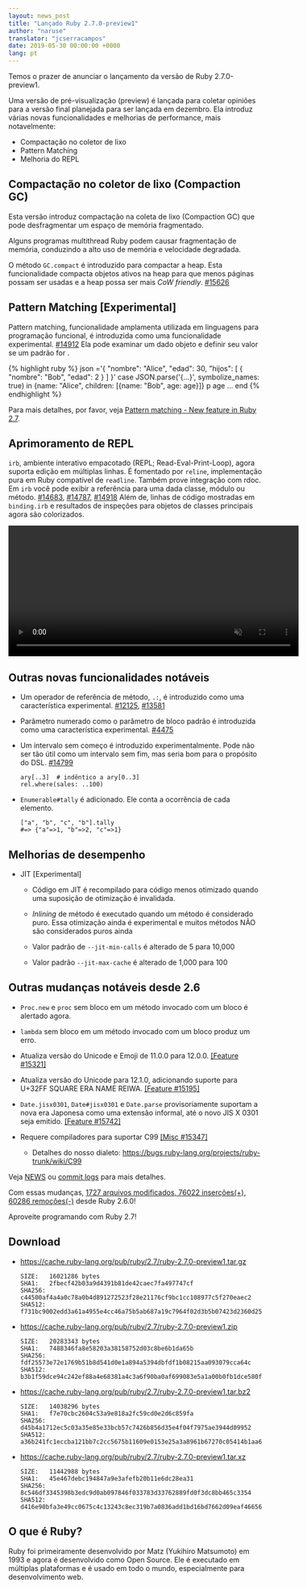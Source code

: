 ```yaml
---
layout: news_post
title: "Lançado Ruby 2.7.0-preview1"
author: "naruse"
translator: "jcserracampos"
date: 2019-05-30 00:00:00 +0000
lang: pt
---
```


Temos o prazer de anunciar o lançamento da versão de Ruby 2.7.0-preview1.

Uma versão de pré-visualização (preview) é lançada para coletar opiniões para a versão final planejada para ser lançada em dezembro.
Ela introduz várias novas funcionalidades e melhorias de performance, mais notavelmente:

* Compactação no coletor de lixo
* Pattern Matching
* Melhoria do REPL

## Compactação no coletor de lixo (Compaction GC)

Esta versão introduz compactação na coleta de lixo (Compaction GC) que pode desfragmentar um espaço de memória fragmentado.

Alguns programas multithread Ruby podem causar fragmentação de memória, conduzindo a alto uso de memória e velocidade degradada.

O método `GC.compact` é introduzido para compactar a heap. Esta funcionalidade compacta objetos ativos na heap para que menos
páginas possam ser usadas e a heap possa ser mais _CoW friendly_. [#15626](https://bugs.ruby-lang.org/issues/15626)

## Pattern Matching [Experimental]

Pattern matching, funcionalidade amplamenta utilizada em linguagens para programação funcional, é introduzida como uma funcionalidade experimental. [#14912](https://bugs.ruby-lang.org/issues/14912)
Ela pode examinar um dado objeto e definir seu valor se um padrão for .

{% highlight ruby %}
json ='{
 	"nombre": "Alice",
 	"edad": 30,
 	"hijos": [
 		{
 			"nombre": "Bob",
 			"edad": 2
 		}
 	]
}'
case JSON.parse('{...}', symbolize_names: true)
in {name: "Alice", children: [{name: "Bob", age: age}]}
  p age
  ...
end
{% endhighlight %}

Para mais detalhes, por favor, veja [Pattern matching - New feature in Ruby 2.7](https://speakerdeck.com/k_tsj/pattern-matching-new-feature-in-ruby-2-dot-7).

## Aprimoramento de REPL

`irb`, ambiente interativo empacotado (REPL; Read-Eval-Print-Loop), agora suporta edição em múltiplas linhas. É fomentado por `reline`, implementação pura em Ruby compatível de `readline`.
Também prove integração com rdoc. Em `irb` você pode exibir a referência para uma dada classe, módulo ou método.  [#14683](https://bugs.ruby-lang.org/issues/14683), [#14787](https://bugs.ruby-lang.org/issues/14787), [#14918](https://bugs.ruby-lang.org/issues/14918)
Além de, linhas de código mostradas em `binding.irb` e resultados de inspeções para objetos de classes principais agora são colorizados.

<video autoplay="autoplay" controls="controls" muted="muted" width="576" height="259">
  <source src="https://cache.ruby-lang.org/pub/media/irb_improved_with_key_take2.mp4" type="video/mp4">
</video>

## Outras novas funcionalidades notáveis

* Um operador de referência de método, <code>.:</code>, é introduzido como uma característica experimental.  [#12125](https://bugs.ruby-lang.org/issues/12125), [#13581](https://bugs.ruby-lang.org/issues/13581)

* Parâmetro numerado como o parâmetro de bloco padrão é introduzida como uma característica experimental.  [#4475](https://bugs.ruby-lang.org/issues/4475)

* Um intervalo sem começo é introduzido experimentalmente. Pode não ser tão útil
  como um intervalo sem fim, mas seria bom para o propósito do DSL. [#14799](https://bugs.ruby-lang.org/issues/14799)

      ary[..3]  # indêntico a ary[0..3]
      rel.where(sales: ..100)

* `Enumerable#tally` é adicionado. Ele conta a ocorrência de cada elemento.

      ["a", "b", "c", "b"].tally
      #=> {"a"=>1, "b"=>2, "c"=>1}

## Melhorias de desempenho

* JIT [Experimental]

  * Código em JIT é recompilado para código menos otimizado quando uma suposição de otimização é invalidada.

  * _Inlining_ de método é executado quando um método é considerado puro. Essa otimização ainda é experimental e muitos métodos NÃO são considerados puros ainda

  * Valor padrão de `--jit-min-calls` é alterado de 5 para 10,000

  * Valor padrão `--jit-max-cache` é alterado de 1,000 para 100

## Outras mudanças notáveis desde 2.6

* `Proc.new` e `proc` sem bloco em um método invocado com um bloco é alertado agora.

* `lambda` sem bloco em um método invocado com um bloco produz um erro.

* Atualiza versão do Unicode e Emoji de 11.0.0 para 12.0.0.  [[Feature #15321]](https://bugs.ruby-lang.org/issues/15321)

* Atualiza versão do Unicode para 12.1.0, adicionando suporte para U+32FF SQUARE ERA NAME REIWA.  [[Feature #15195]](https://bugs.ruby-lang.org/issues/15195)

* `Date.jisx0301`, `Date#jisx0301` e `Date.parse` provisoriamente suportam a nova era Japonesa como uma extensão informal, até o novo JIS X 0301 seja emitido.  [[Feature #15742]](https://bugs.ruby-lang.org/issues/15742)

* Requere compiladores para suportar C99 [[Misc #15347]](https://bugs.ruby-lang.org/issues/15347)
  * Detalhes do nosso dialeto: <https://bugs.ruby-lang.org/projects/ruby-trunk/wiki/C99>

Veja [NEWS](https://github.com/ruby/ruby/blob/v2_7_0_preview1/NEWS) ou [commit logs](https://github.com/ruby/ruby/compare/v2_6_0...v2_7_0_preview1) para mais detalhes.

Com essas mudanças, [1727 arquivos modificados, 76022 inserções(+), 60286 remoções(-)](https://github.com/ruby/ruby/compare/v2_6_0...v2_7_0_preview1) desde Ruby 2.6.0!

Aproveite programando com Ruby 2.7!

## Download

* <https://cache.ruby-lang.org/pub/ruby/2.7/ruby-2.7.0-preview1.tar.gz>

      SIZE:   16021286 bytes
      SHA1:   2fbecf42b03a9d4391b81de42caec7fa497747cf
      SHA256: c44500af4a4a0c78a0b4d891272523f28e21176cf9bc1cc108977c5f270eaec2
      SHA512: f731bc9002edd3a61a4955e4cc46a75b5ab687a19c7964f02d3b5b07423d2360d25d7be5df340e884ca9945e3954e68e5eb11b209b65b3a687c71a1abc24b91f

* <https://cache.ruby-lang.org/pub/ruby/2.7/ruby-2.7.0-preview1.zip>

      SIZE:   20283343 bytes
      SHA1:   7488346fa8e58203a38158752d03c8be6b1da65b
      SHA256: fdf25573e72e1769b51b8d541d0e1a894a5394dbfdf1b08215aa093079cca64c
      SHA512: b3b1f59dce94c242ef88a4e68381a4c3a6f90ba0af699083e5a1a00b0fb1dce580f057dad25571fe789ac9aa95aa6e9c071ebb330328dc822217ac9ea9fbeb3f

* <https://cache.ruby-lang.org/pub/ruby/2.7/ruby-2.7.0-preview1.tar.bz2>

      SIZE:   14038296 bytes
      SHA1:   f7e70cbc2604c53a9e818a2fc59cd0e2d6c859fa
      SHA256: d45b4a1712ec5c03a35e85e33bcb57c7426b856d35e4f04f7975ae3944d09952
      SHA512: a36b241fc1eccba121bb7c2cc5675b11609e0153e25a3a8961b67270c05414b1aa669ce5d4a5ebe4c6b2328ea2b8f8635fbba046b70de103320b3fdcb3d51248

* <https://cache.ruby-lang.org/pub/ruby/2.7/ruby-2.7.0-preview1.tar.xz>

      SIZE:   11442988 bytes
      SHA1:   45e467debc194847a9e3afefb20b11e6dc28ea31
      SHA256: 8c546df3345398b3edc9d0ab097846f033783d33762889fd0f3dc8bb465c3354
      SHA512: d416e90bfa3e49cc0675c4c13243c8ec319b7a0836add1bd16bd7662d09eaf46656d26e772ef3b097e10779896e643edd8a6e4f885147e3235257736adfdf3b5

## O que é Ruby?

Ruby foi primeiramente desenvolvido por Matz (Yukihiro Matsumoto) em 1993 e agora é desenvolvido como Open Source. Ele é executado em múltiplas plataformas e é usado em todo o mundo, especialmente para desenvolvimento web.

